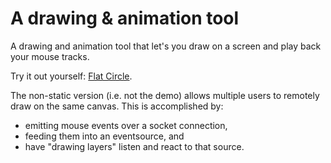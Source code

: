 A drawing & animation tool
=============================

A drawing and animation tool that let's you draw on a screen and play back your mouse tracks.

Try it out yourself: <a href="http://mirkoklukas.github.io/drawing-and-animation-tool-js/demo/">Flat Circle</a>.

The non-static version (i.e. not the demo) allows multiple users to remotely draw on the same canvas. This is accomplished by: 
- emitting mouse events over a socket connection,
- feeding them into an eventsource, and 
- have "drawing layers" listen and react to that source.

